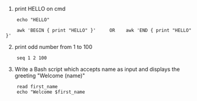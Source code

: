 1. print HELLO on cmd
```
    echo "HELLO" 
```
```
    awk 'BEGIN { print "HELLO" }'     OR    awk 'END { print "HELLO" }'
```

2. print odd number from 1 to 100
```
    seq 1 2 100
```
3. Write a Bash script which accepts  name as input and displays the greeting "Welcome (name)"
```
    read first_name
    echo "Welcome $first_name
```